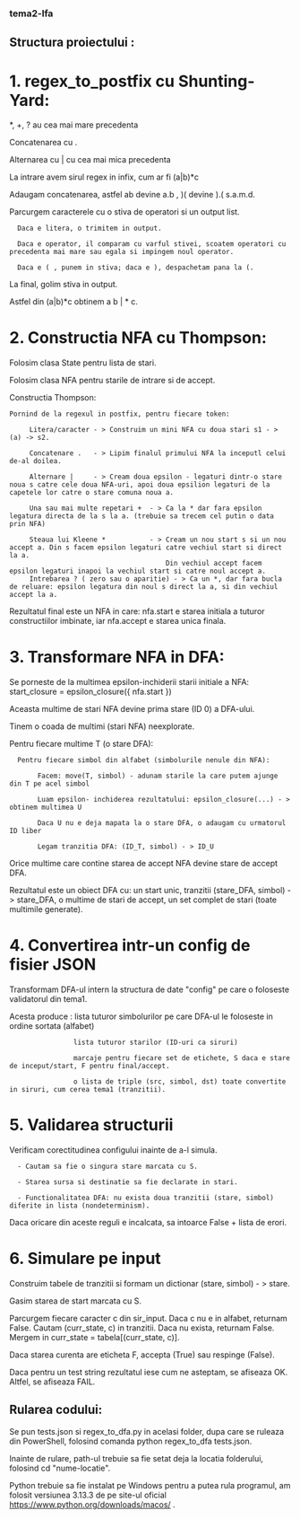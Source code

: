 ### tema2-lfa

## Structura proiectului :  

# 1. regex_to_postfix cu Shunting-Yard: 
 
 *, +, ? au cea mai mare precedenta
 
 Concatenarea cu .
 
 Alternarea cu | cu cea mai mica precedenta
 
 La intrare avem sirul regex in infix, cum ar fi (a|b)*c
  
  Adaugam concatenarea, astfel ab devine a.b , )( devine ).( s.a.m.d.
  
  Parcurgem caracterele cu o stiva de operatori si un output list.
  
      Daca e litera, o trimitem in output.
      
      Daca e operator, il comparam cu varful stivei, scoatem operatori cu precedenta mai mare sau egala si impingem noul operator.
      
      Daca e ( , punem in stiva; daca e ), despachetam pana la (.
  
  La final, golim stiva in output.
  
  Astfel din (a|b)*c obtinem a b | * c.

# 2. Constructia NFA cu Thompson:
  
  Folosim clasa State pentru lista de stari.
  
  Folosim clasa NFA pentru starile de intrare si de accept.
  
Constructia Thompson:
    
    Pornind de la regexul in postfix, pentru fiecare token:
         
         Litera/caracter - > Construim un mini NFA cu doua stari s1 - > (a) -> s2.
         
         Concatenare .   - > Lipim finalul primului NFA la inceputl celui de-al doilea.  
         
         Alternare |     - > Cream doua epsilon - legaturi dintr-o stare noua s catre cele doua NFA-uri, apoi doua epsilion legaturi de la capetele lor catre o stare comuna noua a.
         
         Una sau mai multe repetari +  - > Ca la * dar fara epsilon legatura directa de la s la a. (trebuie sa trecem cel putin o data prin NFA)  
         
         Steaua lui Kleene *           - > Cream un nou start s si un nou accept a. Din s facem epsilon legaturi catre vechiul start si direct la a.
                                           Din vechiul accept facem epsilon legaturi inapoi la vechiul start si catre noul accept a.
         Intrebarea ? ( zero sau o aparitie) - > Ca un *, dar fara bucla de reluare: epsilon legatura din noul s direct la a, si din vechiul accept la a.
  
  Rezultatul final este un NFA in care: nfa.start e starea initiala a tuturor constructiilor imbinate, iar nfa.accept e starea unica finala.

# 3. Transformare NFA in DFA:
  
  Se porneste de la multimea epsilon-inchiderii starii initiale a NFA: start_closure = epsilon_closure({ nfa.start })
  
  Aceasta multime de stari NFA devine prima stare (ID 0) a DFA-ului.
  
  Tinem o coada de multimi (stari NFA) neexplorate.
  
  Pentru fiecare multime T (o stare DFA):
  
      Pentru fiecare simbol din alfabet (simbolurile nenule din NFA):
      
           Facem: move(T, simbol) - adunam starile la care putem ajunge din T pe acel simbol
           
           Luam epsilon- inchiderea rezultatului: epsilon_closure(...) - > obtinem multimea U
           
           Daca U nu e deja mapata la o stare DFA, o adaugam cu urmatorul ID liber
           
           Legam tranzitia DFA: (ID_T, simbol) - > ID_U
  
  Orice multime care contine starea de accept NFA devine stare de accept DFA.
 
 Rezultatul este un obiect DFA cu: un start unic, tranzitii (stare_DFA, simbol) - > stare_DFA, o multime de stari de accept, un set complet de stari (toate multimile generate).

 # 4. Convertirea intr-un config de fisier JSON
   
   Transformam DFA-ul intern la structura de date "config" pe care o foloseste validatorul din tema1.
  
   Acesta produce : lista tuturor simbolurilor pe care DFA-ul le foloseste in ordine sortata (alfabet)
                    
                    lista tuturor starilor (ID-uri ca siruri)
                    
                    marcaje pentru fiecare set de etichete, S daca e stare de inceput/start, F pentru final/accept.
                    
                    o lista de triple (src, simbol, dst) toate convertite in siruri, cum cerea tema1 (tranzitii).

# 5. Validarea structurii

  Verificam corectitudinea configului inainte de a-l simula.
     
      - Cautam sa fie o singura stare marcata cu S.
     
      - Starea sursa si destinatie sa fie declarate in stari.
      
      - Functionalitatea DFA: nu exista doua tranzitii (stare, simbol) diferite in lista (nondeterminism).
  
  Daca oricare din aceste reguli e incalcata, sa intoarce False + lista de erori.

# 6. Simulare pe input 

  Construim tabele de tranzitii si formam un dictionar (stare, simbol) - > stare.
  
  Gasim starea de start marcata cu S.
  
  Parcurgem fiecare caracter c din sir_input. Daca c nu e in alfabet, returnam False. Cautam (curr_state, c) in tranzitii. Daca nu exista, returnam False. Mergem in curr_state = tabela[(curr_state, c)].
  
  Daca starea curenta are eticheta F, accepta (True) sau respinge (False).

  Daca pentru un test string rezultatul iese cum ne asteptam, se afiseaza OK. Altfel, se afiseaza FAIL.

  ## Rularea codului:

  Se pun tests.json si regex_to_dfa.py in acelasi folder, dupa care se ruleaza din PowerShell, folosind comanda python regex_to_dfa tests.json. 
  
  Inainte de rulare, path-ul trebuie sa fie setat deja la locatia folderului, folosind cd "nume-locatie".
  
  Python trebuie sa fie instalat pe Windows pentru a putea rula programul, am folosit versiunea 3.13.3 de pe site-ul oficial  https://www.python.org/downloads/macos/ .
